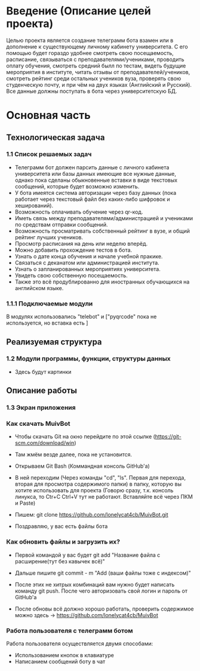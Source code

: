 # Введение (Описание целей проекта)
Целью проекта является создание телеграмм бота взамен или в дополнение к существующему личному кабинету университета. С его помощью будет гораздо удобнее смотреть свою посещаемость, расписание, связываться с преподавателями/учениками, проводить оплату обучения, смотреть средний былл по тестам, видеть будущие мероприятия в институте, читать отзывы от преподавателей/учеников, смотреть рейтинг среди остальных учеников вуза, проверять свою студенческую почту, и при чём на двух языках (Английский и Русский). Все данные должны поступать в бота через университетскую БД.

# Основная часть
## Технологическая задача
### 1.1 Список решаемых задач
- Телеграмм бот должен парсить данные с личного кабинета университета или базы данных имеющие все нужные данные, однако пока сделаны обыкновенные вставки в виде текстовых сообщений, которые будет возможно изменить. 
- У бота имеятся система авторизации через базу данных (пока работает через текстовый файл без каких-либо шифровок и хеширований). 
- Возможность оплачивать обучение через qr-код.
- Иметь связь между преподавателями/администрацией и учениками по средствам отправки сообщений.
- Возможность просматривать собственный рейтинг в вузе, и общий рейтинг лучших учеников.
- Просмотр расписания на день или неделю вперёд.
- Можно добавить прохождение тестов в бота.
- Узнать о дате конца обучения и начале учебной пракике.
- Связаться с деканатом или администрацией института.
- Узнать о запланированных мероприятиях университета.
- Увидеть свою собственную посещаемость.
- Также это всё продублированно для иностранных обучающихся на английском языке.

### 1.1.1 Подключаемые модули
В модулях использовались "telebot" и ["pyqrcode" пока не используется, но вставка есть ]

## Реализуемая структура
### 1.2 Модули программы, функции, структуры данных
- Здесь будут картинки

## Описание работы
### 1.3 Экран приложения

### Как скачать MuivBot

- Чтобы скачать Git на окно перейдите по этой ссылке (https://git-scm.com/download/win)

- Там жмём везде далее, пока не установится.

- Открываем Git Bash (Коммандная консоль GitHub'a)

- В ней переходим (Через команды "cd", "ls". Первая для перехода, вторая для просмотра содержимого папки) в папку, которую вы хотите использовать для проекта (Говорю сразу, т.к. консоль линукса, то Ctr+C Ctrl+V тут не работают. Вставляйте всё через ПКМ и Paste)

- Пишем: git clone https://github.com/lonelycat4cb/MuivBot.git

- Поздравляю, у вас есть файлы бота

### Как обновить файлы и загрузить их?

- Первой командой у вас будет git add "Название файла с расширение(тут без кавычек всё)"

- Дальше пишите git commit - m "Add (ваши файлы тоже с индексом)"

- После этих не хитрых комбинаций вам нужно будет написать команду git push. После чего авторизовать свой логин и пароль от GitHub'a

- После обновы всё должно хорошо работать, проверить содержимое можно здесь -> https://github.com/lonelycat4cb/MuivBot

### Работа пользователя с телеграмм ботом

Работа пользователя осуществляется двумя способами:
- Использованием кнопок в клавиатуре
- Написанием сообщений боту в чат
